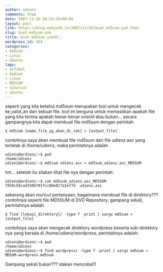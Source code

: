 ```yaml
---
author: udienz
comments: true
date: 2007-11-26 16:53:19+00:00
layout: post
link: https://blog.mahyudd.in/2007/11/26/buat-md5sum-yuk.html
slug: buat-md5sum-yuk
title: buat md5sum yukâ€¦.
wordpress_id: 424
categories:
- Debian
- Linux
- Ubuntu
tags:
- artikel
- Debian
- Linux
- MD5SUM
- tutorial
- ubuntu
---
```


seperti yang kita ketahui md5sum merupakan tool untuk mengecek ke_valid_an dari sebuat file. tool ini berguna untuk memastikan apakah file yang kita terima apakah benar-benar orisinil atau bukan...  secara gampangnya kita dapat membuat file md5sum dengan perintah

    
    $ md5sum [nama_file_yg_akan_di_cek] > [output_file]


contohnya saya akan membuat file md5sum dari file udienz.asc yang terletak di /home/udienz, maka perintahnya adalah

    
    udienz@ardienz:~$ pwd
    /home/udienz
    udienz@ardienz:~$ md5sum udienz.asc > md5sum_udienz.asc_MD5SUM


hm... setelah itu silakan lihat file nya dengan perintah:

    
    udienz@ardienz:~$ cat md5sum_udienz.asc_MD5SUM
    7850c56cad3305701fcc60e817a1ef7d  udienz.asc


sekarang akan muncul pertanyaan, bagaimana membuat file di direktory??? contohnya seperti file MD5SUM di DVD Repository. gampang sekali, perintahnya adalah

    
    $ find [lokasi_direktory]/ -type f -print | xargs md5sum > [output_file]


contohnya saya akan mengecek direktory wordpress beserta sub-direktory nya yang berada di /home/udienz/wordpress, perintahnya adalah:

    
    udienz@ardienz:~$ pwd
    /home/udienz
    udienz@ardienz:~$ find wordpress/ -type f -print | xargs md5sum > MD5UM-wordpress.md5sum


Gampang sekali bukan??? slakan mencoba!!!
